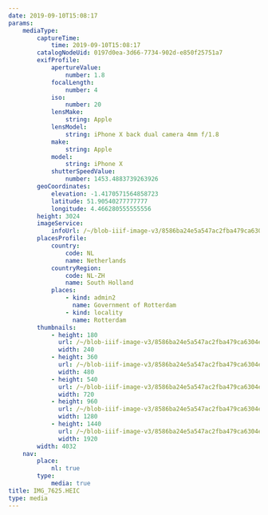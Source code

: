 ```yaml
---
date: 2019-09-10T15:08:17
params:
    mediaType:
        captureTime:
            time: 2019-09-10T15:08:17
        catalogNodeUid: 0197d0ea-3d66-7734-902d-e850f25751a7
        exifProfile:
            apertureValue:
                number: 1.8
            focalLength:
                number: 4
            iso:
                number: 20
            lensMake:
                string: Apple
            lensModel:
                string: iPhone X back dual camera 4mm f/1.8
            make:
                string: Apple
            model:
                string: iPhone X
            shutterSpeedValue:
                number: 1453.4883739263926
        geoCoordinates:
            elevation: -1.4170571564858723
            latitude: 51.90540277777777
            longitude: 4.466280555555556
        height: 3024
        imageService:
            infoUrl: /~/blob-iiif-image-v3/8586ba24e5a547ac2fba479ca6304e08a8467bb06895400fbf8fd5738824c6ee/info.json
        placesProfile:
            country:
                code: NL
                name: Netherlands
            countryRegion:
                code: NL-ZH
                name: South Holland
            places:
                - kind: admin2
                  name: Government of Rotterdam
                - kind: locality
                  name: Rotterdam
        thumbnails:
            - height: 180
              url: /~/blob-iiif-image-v3/8586ba24e5a547ac2fba479ca6304e08a8467bb06895400fbf8fd5738824c6ee/full/240%2C180/0/default.jpg
              width: 240
            - height: 360
              url: /~/blob-iiif-image-v3/8586ba24e5a547ac2fba479ca6304e08a8467bb06895400fbf8fd5738824c6ee/full/480%2C360/0/default.jpg
              width: 480
            - height: 540
              url: /~/blob-iiif-image-v3/8586ba24e5a547ac2fba479ca6304e08a8467bb06895400fbf8fd5738824c6ee/full/720%2C540/0/default.jpg
              width: 720
            - height: 960
              url: /~/blob-iiif-image-v3/8586ba24e5a547ac2fba479ca6304e08a8467bb06895400fbf8fd5738824c6ee/full/1280%2C960/0/default.jpg
              width: 1280
            - height: 1440
              url: /~/blob-iiif-image-v3/8586ba24e5a547ac2fba479ca6304e08a8467bb06895400fbf8fd5738824c6ee/full/1920%2C1440/0/default.jpg
              width: 1920
        width: 4032
    nav:
        place:
            nl: true
        type:
            media: true
title: IMG_7625.HEIC
type: media
---
```

